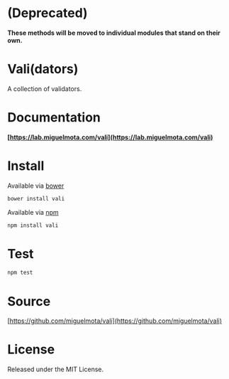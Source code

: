 # (Deprecated)

**These methods will be moved to individual modules that stand on their own.**

# Vali(dators)

A collection of validators.

# Documentation

**[https://lab.miguelmota.com/vali](https://lab.miguelmota.com/vali)**

# Install

Available via [bower](http://bower.io/)

```bash
bower install vali
```

Available via [npm](https://www.npmjs.org/)

```bash
npm install vali
```

# Test

```bash
npm test
```

# Source

[https://github.com/miguelmota/vali](https://github.com/miguelmota/vali)

# License

Released under the MIT License.
